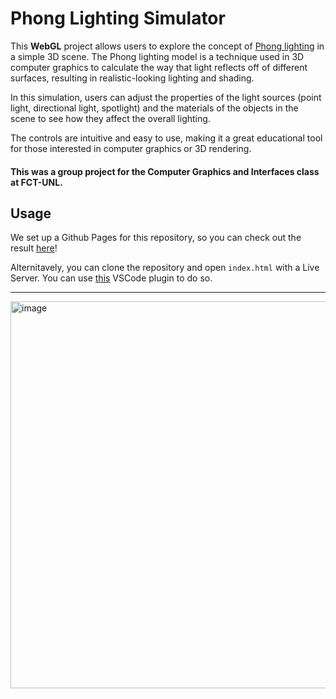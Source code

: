 # Phong Lighting Simulator

This **WebGL** project allows users to explore the concept of [Phong lighting](https://en.wikipedia.org/wiki/Phong_reflection_model) in a simple 3D scene. 
The Phong lighting model is a technique used in 3D computer graphics to calculate the way that light reflects off of different surfaces, resulting in realistic-looking lighting and shading.

In this simulation, users can adjust the properties of the light sources (point light, directional light, spotlight) and the materials of the objects in the scene to see how they affect the overall lighting. 

The controls are intuitive and easy to use, making it a great educational tool for those interested in computer graphics or 3D rendering.

#### This was a group project for the **Computer Graphics and Interfaces** class at FCT-UNL.

## Usage
We set up a Github Pages for this repository, so you can check out the result [here](https://grfigueira.github.io/CGI-Projeto3/)!

Alternitavely, you can clone the repository and open `index.html` with a Live Server. You can use [this](https://marketplace.visualstudio.com/items?itemName=ritwickdey.LiveServer) VSCode plugin to do so.


---
<img width="619" alt="image" src="https://user-images.githubusercontent.com/24763517/209353962-36fa74a8-9469-4f48-acb2-8621d9c7128c.png">
